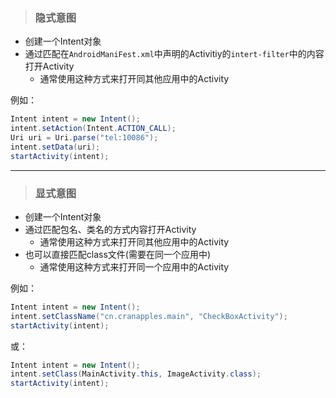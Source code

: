 >### 隐式意图
- 创建一个Intent对象
- 通过匹配在```AndroidManiFest.xml```中声明的Activitiy的```intert-filter```中的内容打开Activity
  - 通常使用这种方式来打开同其他应用中的Activity

例如：
```JAVA
Intent intent = new Intent();
intent.setAction(Intent.ACTION_CALL);
Uri uri = Uri.parse("tel:10086");
intent.setData(uri);
startActivity(intent);
```
---
>### 显式意图
- 创建一个Intent对象
- 通过匹配包名、类名的方式内容打开Activity
  - 通常使用这种方式来打开同其他应用中的Activity
- 也可以直接匹配class文件(需要在同一个应用中)
  - 通常使用这种方式来打开同一个应用中的Activity

例如：
```JAVA
Intent intent = new Intent();
intent.setClassName("cn.cranapples.main", "CheckBoxActivity");
startActivity(intent);
```
或：
```Java
Intent intent = new Intent();
intent.setClass(MainActivity.this, ImageActivity.class);
startActivity(intent);
```